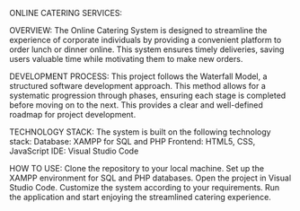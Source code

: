 ONLINE CATERING SERVICES:

OVERVIEW:
The Online Catering System is designed to streamline the experience of corporate individuals by providing a convenient platform to order lunch or dinner online. This system ensures timely deliveries, saving users valuable time while motivating them to make new orders.

DEVELOPMENT PROCESS:
This project follows the Waterfall Model, a structured software development approach. This method allows for a systematic progression through phases, ensuring each stage is completed before moving on to the next. This provides a clear and well-defined roadmap for project development.

TECHNOLOGY STACK:
The system is built on the following technology stack:
Database: XAMPP for SQL and PHP
Frontend: HTML5, CSS, JavaScript
IDE: Visual Studio Code

HOW TO USE:
Clone the repository to your local machine.
Set up the XAMPP environment for SQL and PHP databases.
Open the project in Visual Studio Code.
Customize the system according to your requirements.
Run the application and start enjoying the streamlined catering experience.
